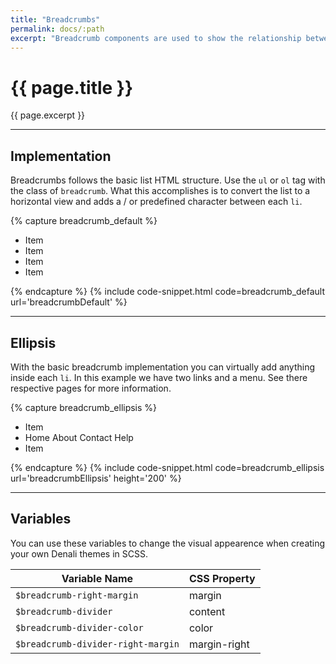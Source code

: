```yaml
---
title: "Breadcrumbs"
permalink: docs/:path
excerpt: "Breadcrumb components are used to show the relationship betweens pages or content, ususally seperated by icons or slashes."
---
```


# {{ page.title }}

{{ page.excerpt }}

---

## Implementation

Breadcrumbs follows the basic list HTML structure. Use the `ul` or `ol` tag with the class of `breadcrumb`. What this accomplishes is to convert the list to a horizontal view and adds a / or predefined character between each `li`.

{% capture breadcrumb_default %}

<ul class="breadcrumb">
  <li><span class="link">Item</span></li>
  <li><span class="link">Item</span></li>
  <li><span class="link">Item</span></li>
  <li><span class="link">Item</span></li>
</ul>
{% endcapture %}
{% include code-snippet.html code=breadcrumb_default url='breadcrumbDefault' %}

---

## Ellipsis

With the basic breadcrumb implementation you can virtually add anything inside each `li`. In this example we have two links and a menu. See there respective pages for more information.

{% capture breadcrumb_ellipsis %}

<ul class="breadcrumb">
  <li><span class="link">Item</span></li>
  <li>
    <div class="menu">
      <a class="menu-trigger"><i class="d-icon d-more-horizontal is-small link"></i></a>
      <div class="menu-content">
        <a>Home</a>
        <a>About</a>
        <a>Contact</a>
        <a>Help</a>
      </div>
    </div>
  </li>
  <li><span class="link">Item</span></li>
</ul>
{% endcapture %}
{% include code-snippet.html code=breadcrumb_ellipsis url='breadcrumbEllipsis' height='200' %}

---

## Variables

You can use these variables to change the visual appearence when creating your own Denali themes in SCSS.

| Variable Name                      | CSS Property |
| ---------------------------------- | ------------ |
| `$breadcrumb-right-margin`         | margin       |
| `$breadcrumb-divider`              | content      |
| `$breadcrumb-divider-color`        | color        |
| `$breadcrumb-divider-right-margin` | margin-right |
